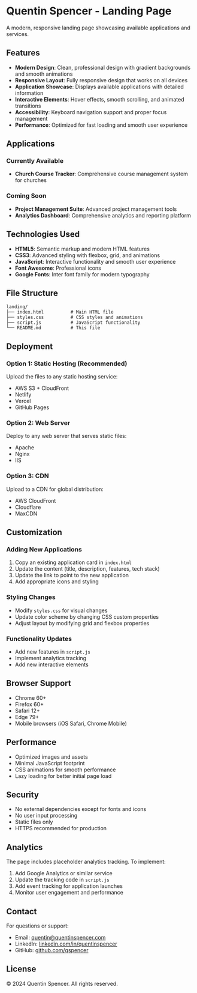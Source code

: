 # Quentin Spencer - Landing Page

A modern, responsive landing page showcasing available applications and services.

## Features

- **Modern Design**: Clean, professional design with gradient backgrounds and smooth animations
- **Responsive Layout**: Fully responsive design that works on all devices
- **Application Showcase**: Displays available applications with detailed information
- **Interactive Elements**: Hover effects, smooth scrolling, and animated transitions
- **Accessibility**: Keyboard navigation support and proper focus management
- **Performance**: Optimized for fast loading and smooth user experience

## Applications

### Currently Available
- **Church Course Tracker**: Comprehensive course management system for churches

### Coming Soon
- **Project Management Suite**: Advanced project management tools
- **Analytics Dashboard**: Comprehensive analytics and reporting platform

## Technologies Used

- **HTML5**: Semantic markup and modern HTML features
- **CSS3**: Advanced styling with flexbox, grid, and animations
- **JavaScript**: Interactive functionality and smooth user experience
- **Font Awesome**: Professional icons
- **Google Fonts**: Inter font family for modern typography

## File Structure

```
landing/
├── index.html          # Main HTML file
├── styles.css          # CSS styles and animations
├── script.js           # JavaScript functionality
└── README.md           # This file
```

## Deployment

### Option 1: Static Hosting (Recommended)
Upload the files to any static hosting service:
- AWS S3 + CloudFront
- Netlify
- Vercel
- GitHub Pages

### Option 2: Web Server
Deploy to any web server that serves static files:
- Apache
- Nginx
- IIS

### Option 3: CDN
Upload to a CDN for global distribution:
- AWS CloudFront
- Cloudflare
- MaxCDN

## Customization

### Adding New Applications
1. Copy an existing application card in `index.html`
2. Update the content (title, description, features, tech stack)
3. Update the link to point to the new application
4. Add appropriate icons and styling

### Styling Changes
- Modify `styles.css` for visual changes
- Update color scheme by changing CSS custom properties
- Adjust layout by modifying grid and flexbox properties

### Functionality Updates
- Add new features in `script.js`
- Implement analytics tracking
- Add new interactive elements

## Browser Support

- Chrome 60+
- Firefox 60+
- Safari 12+
- Edge 79+
- Mobile browsers (iOS Safari, Chrome Mobile)

## Performance

- Optimized images and assets
- Minimal JavaScript footprint
- CSS animations for smooth performance
- Lazy loading for better initial page load

## Security

- No external dependencies except for fonts and icons
- No user input processing
- Static files only
- HTTPS recommended for production

## Analytics

The page includes placeholder analytics tracking. To implement:

1. Add Google Analytics or similar service
2. Update the tracking code in `script.js`
3. Add event tracking for application launches
4. Monitor user engagement and performance

## Contact

For questions or support:
- Email: quentin@quentinspencer.com
- LinkedIn: [linkedin.com/in/quentinspencer](https://linkedin.com/in/quentinspencer)
- GitHub: [github.com/qspencer](https://github.com/qspencer)

## License

© 2024 Quentin Spencer. All rights reserved.
